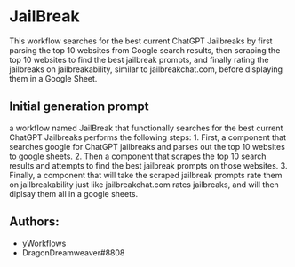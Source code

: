 
# JailBreak

This workflow searches for the best current ChatGPT Jailbreaks by first parsing the top 10 websites from Google search results, then scraping the top 10 websites to find the best jailbreak prompts, and finally rating the jailbreaks on jailbreakability, similar to jailbreakchat.com, before displaying them in a Google Sheet.
## Initial generation prompt
a workflow named JailBreak that functionally searches for the best current ChatGPT Jailbreaks performs the following steps:  1. First, a component that searches google for ChatGPT jailbreaks and parses out the top 10 websites to google sheets.  2. Then a component that scrapes the top 10 search results and attempts to find the best jailbreak prompts on those websites. 3. Finally, a component  that will take the scraped jailbreak prompts rate them on jailbreakability just like jailbreakchat.com rates jailbreaks, and will then diplsay them all in a google sheets.

## Authors: 
- yWorkflows
- DragonDreamweaver#8808
        